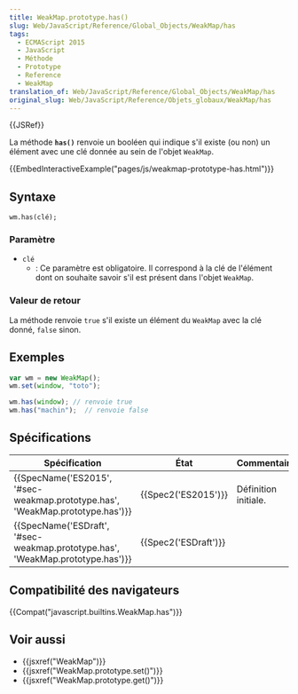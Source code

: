 ```yaml
---
title: WeakMap.prototype.has()
slug: Web/JavaScript/Reference/Global_Objects/WeakMap/has
tags:
  - ECMAScript 2015
  - JavaScript
  - Méthode
  - Prototype
  - Reference
  - WeakMap
translation_of: Web/JavaScript/Reference/Global_Objects/WeakMap/has
original_slug: Web/JavaScript/Reference/Objets_globaux/WeakMap/has
---
```

{{JSRef}}

La méthode **`has()`** renvoie un booléen qui indique s'il existe (ou non) un élément avec une clé donnée au sein de l'objet `WeakMap`.

{{EmbedInteractiveExample("pages/js/weakmap-prototype-has.html")}}

## Syntaxe

    wm.has(clé);

### Paramètre

- `clé`
  - : Ce paramètre est obligatoire. Il correspond à la clé de l'élément dont on souhaite savoir s'il est présent dans l'objet `WeakMap`.

### Valeur de retour

La méthode renvoie `true` s'il existe un élément du `WeakMap` avec la clé donné, `false` sinon.

## Exemples

```js
var wm = new WeakMap();
wm.set(window, "toto");

wm.has(window); // renvoie true
wm.has("machin");  // renvoie false
```

## Spécifications

| Spécification                                                                                            | État                         | Commentaires         |
| -------------------------------------------------------------------------------------------------------- | ---------------------------- | -------------------- |
| {{SpecName('ES2015', '#sec-weakmap.prototype.has', 'WeakMap.prototype.has')}} | {{Spec2('ES2015')}}     | Définition initiale. |
| {{SpecName('ESDraft', '#sec-weakmap.prototype.has', 'WeakMap.prototype.has')}} | {{Spec2('ESDraft')}} |                      |

## Compatibilité des navigateurs

{{Compat("javascript.builtins.WeakMap.has")}}

## Voir aussi

- {{jsxref("WeakMap")}}
- {{jsxref("WeakMap.prototype.set()")}}
- {{jsxref("WeakMap.prototype.get()")}}
